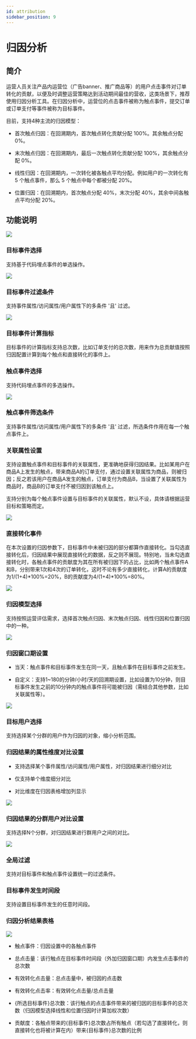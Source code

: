 ```yaml
---
id: attribution
sidebar_position: 9
---
```


# 归因分析

## 简介[](#jian-jie)

运营人员关注产品内运营位（广告banner、推广商品等）的用户点击事件对订单转化的贡献，以便及时调整运营策略达到活动期间最佳的营收，这类场景下，推荐使用归因分析工具。在归因分析中，运营位的点击事件被称为触点事件，提交订单或订单支付等事件被称为目标事件。

目前，支持4种主流的归因模型：

* 首次触点归因：在回溯期内，首次触点转化贡献分配 100%。其余触点分配 0%。
    
* 末次触点归因：在回溯期内，最后一次触点转化贡献分配 100%，其余触点分配 0%。
    
* 线性归因：在回溯期内，一次转化被各触点平均分配。例如用户的一次转化有 5 个触点事件，那么 5 个触点中每个都被分配 20%。
    
* 位置归因：在回溯期内，首次触点分配 40%，末次分配 40%，其余中间各触点平均分配 20%。
    

## 功能说明[](#gong-neng-shuo-ming)

![](https://gblobscdn.gitbook.com/assets%2F-M2qbZInaXgdm8kkNosp%2F-Maup1f7wL-Wv1YktAUG%2F-Mav8BRk0ZPK7RyMudtJ%2Fimage.png?alt=media&token=907c6965-5721-4154-a131-13bb55e837cf)


### 目标事件选择[](#1-mu-biao-shi-jian-xuan-ze)

支持基于代码埋点事件的单选操作。

![](https://gblobscdn.gitbook.com/assets%2F-M2qbZInaXgdm8kkNosp%2F-Mav9ENC428NY5Sm8ZUq%2F-MavBKwamnQZ7iIo705v%2Fimage.png?alt=media&token=6c5462f4-a700-4fa4-a59e-6c1c4b62de3b)


### 目标事件过滤条件[](#2-mu-biao-shi-jian-guo-lv-tiao-jian)

支持事件属性/访问属性/用户属性下的多条件 '且' 过滤。

![](https://gblobscdn.gitbook.com/assets%2F-M2qbZInaXgdm8kkNosp%2F-MavCHgGVbJ-7NMUAx6g%2F-MavDA3laRlNDcTDFG5Q%2Fimage.png?alt=media&token=4c1fec3e-f6b3-4607-9e1f-c5b9a03236ae)


### 目标事件计算指标[](#3-mu-biao-shi-jian-ji-suan-zhi-biao)

目标事件的计算指标支持总次数，比如订单支付的总次数，用来作为总贡献值按照归因配置计算到每个触点和直接转化的事件上。


### 触点事件选择[](#4-chu-dian-shi-jian-xuan-ze)

支持代码埋点事件的多选操作。

![](https://gblobscdn.gitbook.com/assets%2F-M2qbZInaXgdm8kkNosp%2F-MavE3hfiPKdhtNSJyPq%2F-MavFvceCW42Flioe6m0%2Fimage.png?alt=media&token=98987bd2-a7cd-43ec-980d-21b9a6652091)


### 触点事件筛选条件[](#5-chu-dian-shi-jian-shai-xuan-tiao-jian)

支持事件属性/访问属性/用户属性下的多条件 '且' 过滤，所选条件作用在每一个触点事件上。


### 关联属性设置[](#6-guan-lian-shu-xing-she-zhi)

支持设置触点事件和目标事件的关联属性，更准确地获得归因结果。比如某用户在商品A上发生的触点，带来商品A的订单支付，通过设置关联属性为商品，则被归因；反之若该用户在商品A发生的触点，订单支付为商品B，当设置了关联属性为商品时，商品B的订单支付不被归因到该触点上。

支持分别为每个触点事件设置与目标事件的关联属性，默认不设，具体请根据运营目标和策略而定。

![](https://gblobscdn.gitbook.com/assets%2F-M2qbZInaXgdm8kkNosp%2F-MavE3hfiPKdhtNSJyPq%2F-MavJ9PTKRuHaiHLYESc%2Fimage.png?alt=media&token=e726eead-da47-48be-ac3c-0317fb2faa8e)


### 直接转化事件[](#7-zhi-jie-zhuan-hua-shi-jian)

在本次设置的归因参数下，目标事件中未被归因的部分都算作直接转化。当勾选直接转化后，归因结果中展现直接转化的数据，反之则不展现。特别地，当未勾选直接转化时，各触点事件的贡献度为其在所有被归因下的占比，比如两个触点事件A和B，分别带来1次和4次的订单转化，这时不论有多少直接转化，计算A的贡献度为1/(1+4)\*100%=20%，B的贡献度为4/(1+4)\*100%=80%。

![](https://gblobscdn.gitbook.com/assets%2F-M2qbZInaXgdm8kkNosp%2F-Max7cunWvA0B7ZtP8eF%2F-MaxbR8lizJE_gPs7K6v%2Fimage.png?alt=media&token=d8907011-5d79-4ad5-a2af-5e916a70be7b)


### 归因模型选择[](#8-gui-yin-mo-xing-xuan-ze)

支持按照运营评估需求，选择首次触点归因、末次触点归因、线性归因和位置归因中的一种。

![](https://gblobscdn.gitbook.com/assets%2F-M2qbZInaXgdm8kkNosp%2F-Max7cunWvA0B7ZtP8eF%2F-MaxbJC5JMiz57homjqy%2Fimage.png?alt=media&token=b24fada2-2a4c-46f7-add8-b03f0009e4f2)


### 归因窗口期设置[](#9-gui-yin-chuang-kou-qi-she-zhi)

* 当天：触点事件和目标事件发生在同一天，且触点事件在目标事件之前发生。
    
* 自定义：支持1~180的分钟/小时/天的回溯期设置，比如设置为10分钟，则目标事件发生之前的10分钟内的触点事件将可能被归因（需结合其他参数，比如关联属性等）。
    
![](https://gblobscdn.gitbook.com/assets%2F-M2qbZInaXgdm8kkNosp%2F-MavLx6oncTGFoMQvMSC%2F-MavMEeHz_Nr5lWvm7HB%2Fimage.png?alt=media&token=574e3b91-9aeb-4c32-844b-2c3a23a72dcc)


### 目标用户选择[](#10-mu-biao-yong-hu-xuan-ze)

支持选择某个分群的用户作为归因的对象，缩小分析范围。


### 归因结果的属性维度对比设置[](#11-gui-yin-jie-guo-de-shu-xing-wei-du-dui-bi-she-zhi)

* 支持选择某个事件属性/访问属性/用户属性，对归因结果进行细分对比
    
* 仅支持单个维度细分对比
    
* 对比维度在归因表格增加列显示
    
![](https://gblobscdn.gitbook.com/assets%2F-M2qbZInaXgdm8kkNosp%2F-Max7cunWvA0B7ZtP8eF%2F-MaxaKeouu8A-zmv0wuz%2Fimage.png?alt=media&token=71c8f95e-312d-467d-93d3-63cd5ba87fd2)


### 归因结果的分群用户对比设置[](#12-gui-yin-jie-guo-de-fen-qun-yong-hu-dui-bi-she-zhi)

支持选择N个分群，对归因结果进行群用户之间的对比。

![](https://gblobscdn.gitbook.com/assets%2F-M2qbZInaXgdm8kkNosp%2F-Max7cunWvA0B7ZtP8eF%2F-Maxc-IbxUX-h_X2l-x5%2Fimage.png?alt=media&token=111680bb-9850-4c3e-8859-9ec0e630a00d)


### 全局过滤[](#13-quan-ju-guo-lv)

支持对目标事件和触点事件设置统一的过滤条件。


### 目标事件发生时间段[](#14-mu-biao-shi-jian-fa-sheng-shi-jian-duan)

支持设置目标事件发生的任意时间段。


### 归因分析结果表格[](#15-gui-yin-fen-xi-jie-guo-biao-ge)

![](https://gblobscdn.gitbook.com/assets%2F-M2qbZInaXgdm8kkNosp%2F-MauojUXFSlSVG3ixZ3d%2F-MauouzERCWKPu-HcrK4%2Fimage.png?alt=media&token=fd9ff0cb-aab8-48c9-89ce-f44d0288b99d)

* 触点事件：归因设置中的各触点事件
    
* 总点击量：该行触点在目标事件时间段（外加归因窗口期）内发生点击事件的总次数
    
* 有效转化点击量：总点击量中，被归因的点击数
    
* 有效转化点击率：有效转化点击量/总点击量
    
* {所选目标事件}总次数：该行触点的点击事件带来的被归因的目标事件的总次数（归因模型选择线性和位置归因时计算加权次数）
    
* 贡献度：各触点带来的{目标事件}总次数占所有触点（若勾选了直接转化，则直接转化也将被计算在内）带来{目标事件}总次数的比例
